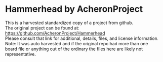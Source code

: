 
# Hammerhead by AcheronProject  
This is a harvested standardized copy of a project from github.  
The original project can be found at:  
https://github.com/AcheronProject/Hammerhead  
Please consult that link for additional, details, files, and license information.  
Note: It was auto harvested and if the original repo had more than one board file or anything out of the ordinary the files here are likely not representative.  
    